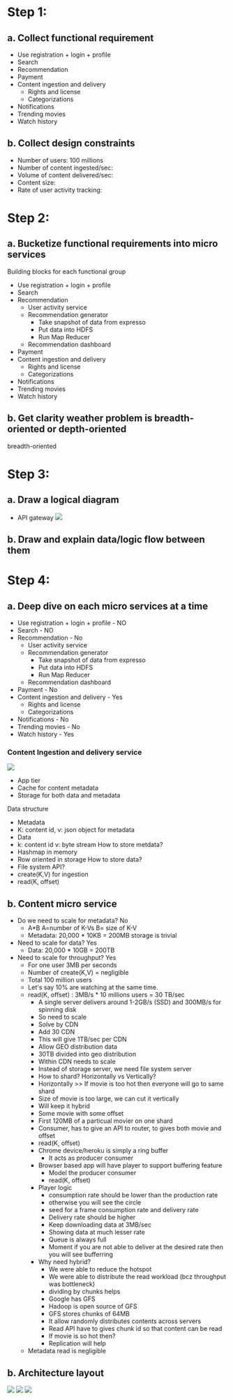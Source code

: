 # Step 1:
## a. Collect functional requirement 
- Use registration + login + profile
- Search
- Recommendation
- Payment
- Content ingestion and delivery
    - Rights and license
    - Categorizations
- Notifications
- Trending movies
- Watch history

## b. Collect design constraints
- Number of users: 100 millions
- Number of content ingested/sec: 
- Volume of content delivered/sec:
- Content size:
- Rate of user activity tracking:

# Step 2:
## a. Bucketize functional requirements into micro services
Building blocks for each functional group
- Use registration + login + profile
- Search
- Recommendation
    - User activity service
    - Recommendation generator
        - Take snapshot of data from expresso
        - Put data into HDFS
        - Run Map Reducer
    - Recommendation dashboard
- Payment
- Content ingestion and delivery
    - Rights and license
    - Categorizations
- Notifications
- Trending movies
- Watch history
## b. Get clarity weather problem is breadth-oriented or depth-oriented
breadth-oriented

# Step 3:
## a. Draw a logical diagram
- API gateway 
![](system-design.png)

## b. Draw and explain data/logic flow between them

# Step 4:
## a. Deep dive on each micro services at a time
- Use registration + login + profile - NO
- Search - NO
- Recommendation - No
    - User activity service
    - Recommendation generator
        - Take snapshot of data from expresso
        - Put data into HDFS
        - Run Map Reducer
    - Recommendation dashboard
- Payment - No
- Content ingestion and delivery - Yes
    - Rights and license
    - Categorizations
- Notifications - No
- Trending movies - No
- Watch history - Yes
### Content Ingestion and delivery service
![](micro-service.png)
- App tier
- Cache for content metadata
- Storage for both data and metadata

Data structure 
- Metadata
- K: content id, v: json object for metadata
- Data
- k: content id v: byte stream
How to store metdata?
- Hashmap in memory
-  Row oriented in storage
How to store data?
- File system
API?
- create(K,V) for ingestion
- read(K, offset)

## b. Content micro service
- Do we need to scale for metadata? No
    - A*B A=number of K-Vs B= size of K-V
    - Metadata: 20,000 * 10KB = 200MB storage is trivial 
- Need to scale for data? Yes
    - Data: 20,000 * 10GB = 200TB
- Need to scale for throughput? Yes
    - For one user 3MB per seconds
    - Number of create(K,V) = negligible
    - Total 100 million users
    - Let's say 10% are watching at the same time.
    - read(K, offset) : 3MB/s * 10 millions users = 30 TB/sec
        - A single server delivers around 1-2GB/s (SSD) and 300MB/s for spinning disk
        - So need to scale
        - Solve by CDN
        - Add 30 CDN
        - This will give 1TB/sec per CDN
        - Allow GEO distribution data
        - 30TB divided into geo distribution
        - Within CDN needs to scale
        - Instead of storage server, we need file system server
        - How to shard? Horizontally vs Vertically?
        - Horizontally >> If movie is too hot then everyone will go to same shard
        - Size of movie is too large, we can cut it vertically
        - Will keep it hybrid    
        - Some movie with some offset
        - First 120MB of a particual movier on one shard
        - Consumer, has to give an API to router, to gives both movie and offset
        - read(K, offset)
        - Chrome device/heroku is simply a ring buffer
            - It acts as producer consumer
        - Browser based app will have player to support buffering feature
            - Model the producer consumer
            - read(K, offset)   
        - Player logic
            - consumption rate should be lower than the production rate
            - otherwise you will see the circle
            - seed for a frame consumption rate and delivery rate
            - Delivery rate should be higher
            - Keep downloading data at 3MB/sec
            - Showing data at much lesser rate
            - Queue is always full
            - Moment if you are not able to deliver at the desired rate then you will see bufferring
        - Why need hybrid?
            - We were able to reduce the hotspot
            - We were able to distribute the read workload (bcz throughput was bottleneck)
            - dividing by chunks helps
            - Google has GFS
            - Hadoop is open source of GFS
            - GFS stores chunks of 64MB
            - It allow randomly distributes contents across servers
            - Read API have to  gives chunk id so that content can be read
            - If movie is so hot then?
            - Replication will help                    
    - Metadata read is negligible
    
## b. Architecture layout
![](content-architecture.png)
![](content-architecture-2.png)
![](content-architecture-3.png)